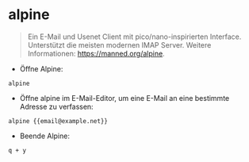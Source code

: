 # alpine

> Ein E-Mail und Usenet Client mit pico/nano-inspirierten Interface.
> Unterstützt die meisten modernen IMAP Server.
> Weitere Informationen: <https://manned.org/alpine>.

- Öffne Alpine:

`alpine`

- Öffne alpine im E-Mail-Editor, um eine E-Mail an eine bestimmte Adresse zu verfassen:

`alpine {{email@example.net}}`

- Beende Alpine:

`q + y`
